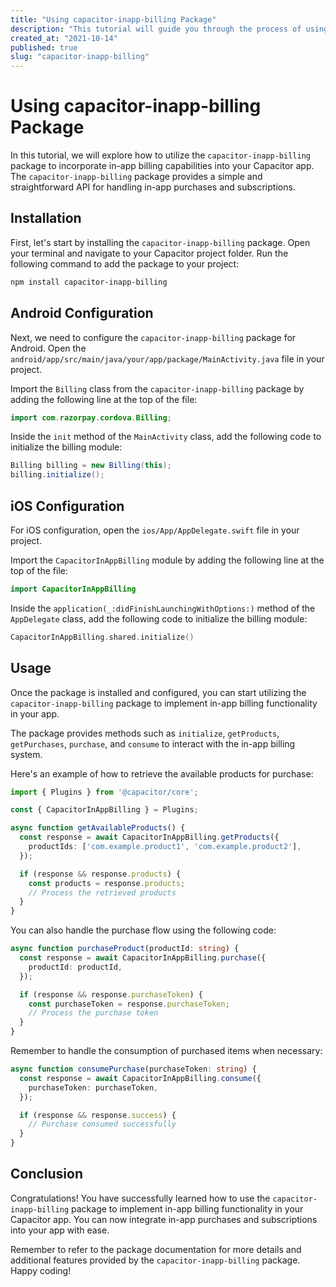 ```yaml
---
title: "Using capacitor-inapp-billing Package"
description: "This tutorial will guide you through the process of using the capacitor-inapp-billing package to implement in-app billing functionality in your Capacitor app."
created_at: "2021-10-14"
published: true
slug: "capacitor-inapp-billing"
---
```


# Using capacitor-inapp-billing Package

In this tutorial, we will explore how to utilize the `capacitor-inapp-billing` package to incorporate in-app billing capabilities into your Capacitor app. The `capacitor-inapp-billing` package provides a simple and straightforward API for handling in-app purchases and subscriptions.

## Installation

First, let's start by installing the `capacitor-inapp-billing` package. Open your terminal and navigate to your Capacitor project folder. Run the following command to add the package to your project:

```bash
npm install capacitor-inapp-billing
```

## Android Configuration

Next, we need to configure the `capacitor-inapp-billing` package for Android. Open the `android/app/src/main/java/your/app/package/MainActivity.java` file in your project.

Import the `Billing` class from the `capacitor-inapp-billing` package by adding the following line at the top of the file:

```java
import com.razorpay.cordova.Billing;
```

Inside the `init` method of the `MainActivity` class, add the following code to initialize the billing module:

```java
Billing billing = new Billing(this);
billing.initialize();
```

## iOS Configuration

For iOS configuration, open the `ios/App/AppDelegate.swift` file in your project.

Import the `CapacitorInAppBilling` module by adding the following line at the top of the file:

```swift
import CapacitorInAppBilling
```

Inside the `application(_:didFinishLaunchingWithOptions:)` method of the `AppDelegate` class, add the following code to initialize the billing module:

```swift
CapacitorInAppBilling.shared.initialize()
```

## Usage

Once the package is installed and configured, you can start utilizing the `capacitor-inapp-billing` package to implement in-app billing functionality in your app.

The package provides methods such as `initialize`, `getProducts`, `getPurchases`, `purchase`, and `consume` to interact with the in-app billing system.

Here's an example of how to retrieve the available products for purchase:

```typescript
import { Plugins } from '@capacitor/core';

const { CapacitorInAppBilling } = Plugins;

async function getAvailableProducts() {
  const response = await CapacitorInAppBilling.getProducts({
    productIds: ['com.example.product1', 'com.example.product2'],
  });

  if (response && response.products) {
    const products = response.products;
    // Process the retrieved products
  }
}
```

You can also handle the purchase flow using the following code:

```typescript
async function purchaseProduct(productId: string) {
  const response = await CapacitorInAppBilling.purchase({
    productId: productId,
  });

  if (response && response.purchaseToken) {
    const purchaseToken = response.purchaseToken;
    // Process the purchase token
  }
}
```

Remember to handle the consumption of purchased items when necessary:

```typescript
async function consumePurchase(purchaseToken: string) {
  const response = await CapacitorInAppBilling.consume({
    purchaseToken: purchaseToken,
  });

  if (response && response.success) {
    // Purchase consumed successfully
  }
}
```

## Conclusion

Congratulations! You have successfully learned how to use the `capacitor-inapp-billing` package to implement in-app billing functionality in your Capacitor app. You can now integrate in-app purchases and subscriptions into your app with ease.

Remember to refer to the package documentation for more details and additional features provided by the `capacitor-inapp-billing` package. Happy coding!
